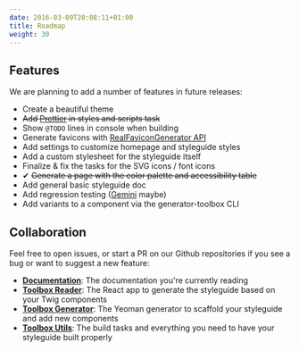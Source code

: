 ```yaml
---
date: 2016-03-09T20:08:11+01:00
title: Roadmap
weight: 30
---
```


## Features

We are planning to add a number of features in future releases:

- Create a beautiful theme
- ~~Add [Prettier](https://prettier.github.io/prettier) in styles and scripts task~~
- Show `@TODO` lines in console when building
- Generate favicons with [RealFaviconGenerator API](https://realfavicongenerator.net/api)
- Add settings to customize homepage and styleguide styles
- Add a custom stylesheet for the styleguide itself
- Finalize & fix the tasks for the SVG icons / font icons
- ✔ ~~Generate a page with the color palette and accessibility table~~
- Add general basic styleguide doc
- Add regression testing ([Gemini](https://gemini-testing.github.io/) maybe)
- Add variants to a component via the generator-toolbox CLI

## Collaboration

Feel free to open issues, or start a PR on our Github repositories if you see a bug or want to suggest a new feature:

- **[Documentation](https://github.com/frontend/toolbox)**: The documentation you're currently reading
- **[Toolbox Reader](https://github.com/frontend/toolbox-reader)**: The React app to generate the styleguide based on your Twig components
- **[Toolbox Generator](https://github.com/frontend/generator-toolbox)**: The Yeoman generator to scaffold your styleguide and add new components
- **[Toolbox Utils](https://github.com/frontend/generator-toolbox)**: The build tasks and everything you need to have your styleguide built properly
